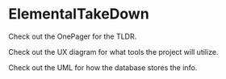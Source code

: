 # ElementalTakeDown

Check out the OnePager for the TLDR.

Check out the UX diagram for what tools the project will utilize.

Check out the UML for how the database stores the info.
